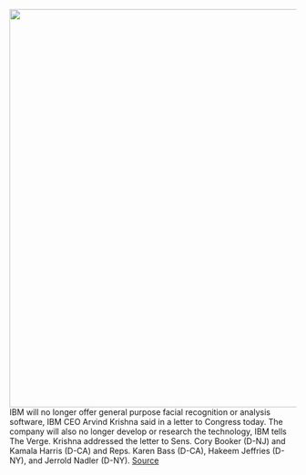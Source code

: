 <img src='https://cdn.vox-cdn.com/thumbor/HxXFamLdZYoE_SKNDQxJ64Oqz5k=/0x0:2040x1360/1200x800/filters:focal(857x517:1183x843)/cdn.vox-cdn.com/uploads/chorus_image/image/66910133/acastro_180730_1777_facial_recognition_0001.0.jpg' width='700px' /><br/>
IBM will no longer offer general purpose facial recognition or analysis software, IBM CEO Arvind Krishna said in a letter to Congress today. The company will also no longer develop or research the technology, IBM tells The Verge. Krishna addressed the letter to Sens. Cory Booker (D-NJ) and Kamala Harris (D-CA) and Reps. Karen Bass (D-CA), Hakeem Jeffries (D-NY), and Jerrold Nadler (D-NY).
<a href='https://www.theverge.com/2020/6/8/21284683/ibm-no-longer-general-purpose-facial-recognition-analysis-software'> Source <a/>